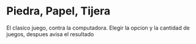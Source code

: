 # Piedra, Papel, Tijera
El clasico juego, contra la computadora.
Elegir la opcion y la cantidad de juegos, despues avisa el resultado
